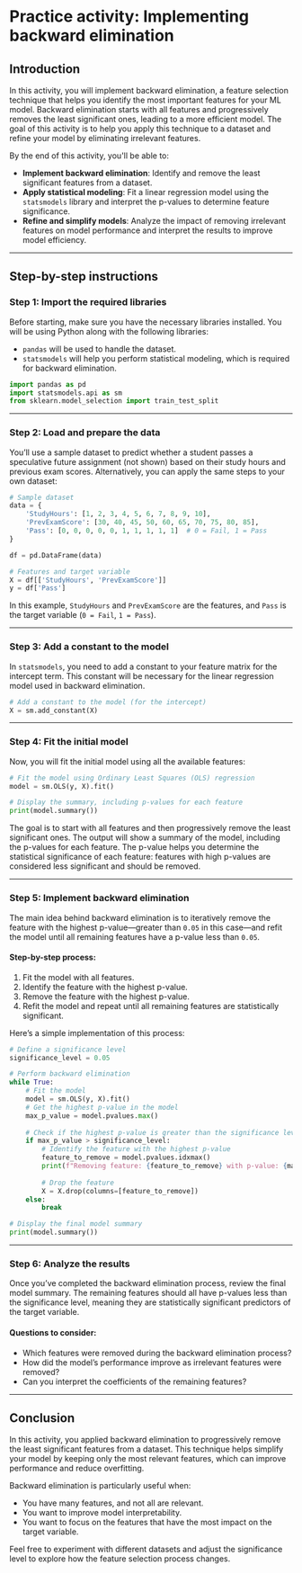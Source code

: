 # Practice activity: Implementing backward elimination

## Introduction

In this activity, you will implement backward elimination, a feature selection technique that helps you identify the most important features for your ML model. Backward elimination starts with all features and progressively removes the least significant ones, leading to a more efficient model. The goal of this activity is to help you apply this technique to a dataset and refine your model by eliminating irrelevant features.

By the end of this activity, you'll be able to:

- **Implement backward elimination**: Identify and remove the least significant features from a dataset.
- **Apply statistical modeling**: Fit a linear regression model using the `statsmodels` library and interpret the p-values to determine feature significance.
- **Refine and simplify models**: Analyze the impact of removing irrelevant features on model performance and interpret the results to improve model efficiency.

---

## Step-by-step instructions

### Step 1: Import the required libraries

Before starting, make sure you have the necessary libraries installed. You will be using Python along with the following libraries:

- `pandas` will be used to handle the dataset.
- `statsmodels` will help you perform statistical modeling, which is required for backward elimination.

```python
import pandas as pd
import statsmodels.api as sm
from sklearn.model_selection import train_test_split
```

---

### Step 2: Load and prepare the data

You’ll use a sample dataset to predict whether a student passes a speculative future assignment (not shown) based on their study hours and previous exam scores. Alternatively, you can apply the same steps to your own dataset:

```python
# Sample dataset
data = {
    'StudyHours': [1, 2, 3, 4, 5, 6, 7, 8, 9, 10],
    'PrevExamScore': [30, 40, 45, 50, 60, 65, 70, 75, 80, 85],
    'Pass': [0, 0, 0, 0, 0, 1, 1, 1, 1, 1]  # 0 = Fail, 1 = Pass
}

df = pd.DataFrame(data)

# Features and target variable
X = df[['StudyHours', 'PrevExamScore']]
y = df['Pass']
```

In this example, `StudyHours` and `PrevExamScore` are the features, and `Pass` is the target variable (`0 = Fail`, `1 = Pass`).

---

### Step 3: Add a constant to the model

In `statsmodels`, you need to add a constant to your feature matrix for the intercept term. This constant will be necessary for the linear regression model used in backward elimination.

```python
# Add a constant to the model (for the intercept)
X = sm.add_constant(X)
```

---

### Step 4: Fit the initial model

Now, you will fit the initial model using all the available features:

```python
# Fit the model using Ordinary Least Squares (OLS) regression
model = sm.OLS(y, X).fit()

# Display the summary, including p-values for each feature
print(model.summary())
```

The goal is to start with all features and then progressively remove the least significant ones. The output will show a summary of the model, including the p-values for each feature. The p-value helps you determine the statistical significance of each feature: features with high p-values are considered less significant and should be removed.

---

### Step 5: Implement backward elimination

The main idea behind backward elimination is to iteratively remove the feature with the highest p-value—greater than `0.05` in this case—and refit the model until all remaining features have a p-value less than `0.05`.

#### Step-by-step process:

1. Fit the model with all features.
2. Identify the feature with the highest p-value.
3. Remove the feature with the highest p-value.
4. Refit the model and repeat until all remaining features are statistically significant.

Here’s a simple implementation of this process:

```python
# Define a significance level
significance_level = 0.05

# Perform backward elimination
while True:
    # Fit the model
    model = sm.OLS(y, X).fit()
    # Get the highest p-value in the model
    max_p_value = model.pvalues.max()
    
    # Check if the highest p-value is greater than the significance level
    if max_p_value > significance_level:
        # Identify the feature with the highest p-value
        feature_to_remove = model.pvalues.idxmax()
        print(f"Removing feature: {feature_to_remove} with p-value: {max_p_value}")
        
        # Drop the feature
        X = X.drop(columns=[feature_to_remove])
    else:
        break

# Display the final model summary
print(model.summary())
```

---

### Step 6: Analyze the results

Once you’ve completed the backward elimination process, review the final model summary. The remaining features should all have p-values less than the significance level, meaning they are statistically significant predictors of the target variable.

#### Questions to consider:

- Which features were removed during the backward elimination process?
- How did the model’s performance improve as irrelevant features were removed?
- Can you interpret the coefficients of the remaining features?

---

## Conclusion

In this activity, you applied backward elimination to progressively remove the least significant features from a dataset. This technique helps simplify your model by keeping only the most relevant features, which can improve performance and reduce overfitting.

Backward elimination is particularly useful when:

- You have many features, and not all are relevant.
- You want to improve model interpretability.
- You want to focus on the features that have the most impact on the target variable.

Feel free to experiment with different datasets and adjust the significance level to explore how the feature selection process changes.